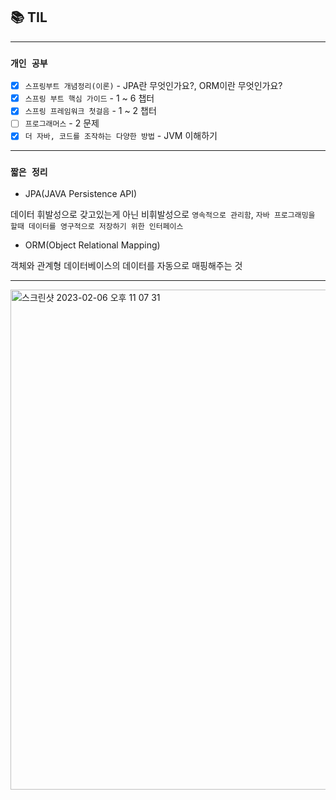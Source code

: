 
## 📚 TIL

---

### `개인 공부`
- [X] `스프링부트 개념정리(이론)` - JPA란 무엇인가요?, ORM이란 무엇인가요?
- [X] `스프링 부트 핵심 가이드` - 1 ~ 6 챕터
- [X] `스프링 프레임워크 첫걸음` - 1 ~ 2 챕터
- [ ] `프로그래머스` - 2 문제
- [X] `더 자바, 코드를 조작하는 다양한 방법` - JVM 이해하기

---
### `짧은 정리`
- JPA(JAVA Persistence API)

데이터 휘발성으로 갖고있는게 아닌 비휘발성으로 `영속적으로 관리함`, `자바 프로그래밍을 할때 데이터를 영구적으로 저장하기 위한 인터페이스`

- ORM(Object Relational Mapping)

객체와 관계형 데이터베이스의 데이터를 자동으로 매핑해주는 것

---

<img width="800" alt="스크린샷 2023-02-06 오후 11 07 31" src="https://user-images.githubusercontent.com/101342145/216992655-0127435f-3f95-4ba1-ac81-61ffaec7e287.png">
